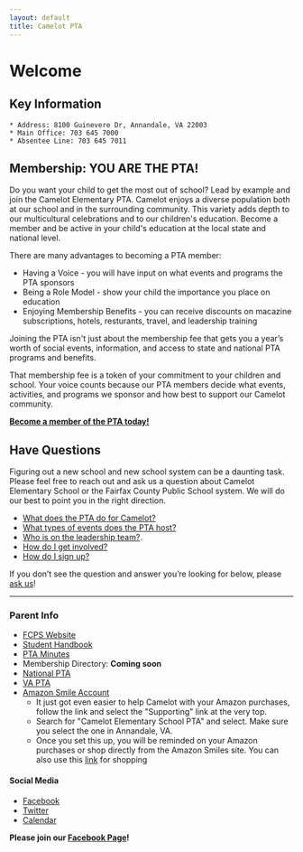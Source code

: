 ```yaml
---
layout: default
title: Camelot PTA
---
```


# Welcome

## Key Information
    * Address: 8100 Guinevere Dr, Annandale, VA 22003
    * Main Office: 703 645 7000
    * Absentee Line: 703 645 7011

## Membership: YOU ARE THE PTA!

Do you want your child to get the most out of school? Lead by example and join the Camelot Elementary PTA. Camelot enjoys a diverse population both at our school and in the surrounding community. This variety adds depth to our multicultural celebrations and to our children's education. Become a member and be active in your child's education at the local state and national level.

There are many advantages to becoming a PTA member:

  * Having a Voice - you will have input on what events and programs the PTA sponsors
  * Being a Role Model - show your child the importance you place on education
  * Enjoying Membership Benefits - you can receive discounts on macazine subscriptions, hotels, resturants, travel, and leadership training

Joining the PTA isn't just about the membership fee that gets you a year’s worth of social events, information, and access to state and national PTA programs and benefits. 

That membership fee is a token of your commitment to your children and school. Your voice counts because our PTA members decide what events, activities, and programs we sponsor and how best to support our Camelot community. 

**[Become a member of the PTA today!](/sign-up)**

## Have Questions

Figuring out a new school and new school system can be a daunting task. Please feel free to reach out and ask us a question about Camelot Elementary School or the Fairfax County Public School system. We will do our best to point you in the right direction.

  * [What does the PTA do for Camelot?](/pta)
  * [What types of events does the PTA host?](/events)
  * [Who is on the leadership team?](/board-and-committees).
  * [How do I get involved?](/participate)
  * [How do I sign up?](/sign-up)

If you don’t see the question and answer you’re looking for below, please <a href="mailto:webmaster@camelotpta.org?Subject=Website%20Question">ask us</a>!

-----------------------------

### Parent Info
  * [FCPS Website](http://www.fcps.edu/CamelotES/)
  * [Student Handbook](https://drive.google.com/file/d/0B08CHuPjOEKWdXBvVHg5UFNuYlE/view)
  * [PTA Minutes](https://drive.google.com/folderview?id=0B08CHuPjOEKWRndSNDQ5V1BPS2c&usp=sharing)
  * Membership Directory: **Coming soon**
  * [National PTA](http://www.pta.org)
  * [VA PTA](http://vapta.org)
  * [Amazon Smile Account](http://smile.amazon.com) 
     * It just got even easier to help Camelot with your Amazon purchases, follow the link and select the "Supporting" link at the very top. 
     * Search for "Camelot Elementary School PTA" and select. Make sure you select the one in Annandale, VA. 
     * Once you set this up, you will be reminded on your Amazon purchases or shop directly from the Amazon Smiles site. You can also use this [link](http://www.amazon.com/?&tag=capt076-20&ref-refURL=http%3A%2F%2Fwww.camelotpta.org%2F) for shopping


#### Social Media
  * [Facebook](http://www.facebook.com/camelotpta)
  * [Twitter](http://twitter.com/camelotPTA)
  * [Calendar](https://calendar.google.com/calendar/embed?src=camelot.elementary.pta%40gmail.com&ctz=America/New_York)

**Please join our [Facebook Page](http://www.facebook.com/camelotpta)!**
